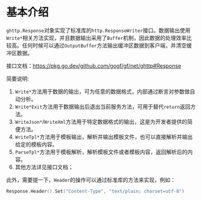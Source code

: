 
# 基本介绍

`ghttp.Response`对象实现了标准库的`http.ResponseWriter`接口。数据输出使用`Write*`相关方法实现，并且数据输出采用了`Buffer`机制，因此数据的处理效率比较高。任何时候可以通过`OutputBuffer`方法输出缓冲区数据到客户端，并清空缓冲区数据。

接口文档：https://pkg.go.dev/github.com/gogf/gf/net/ghttp#Response

简要说明:
1. `Write*`方法用于数据的输出，可为任意的数据格式，内部通过断言对参数做自动分析。
1. `Write*Exit`方法用于数据输出后退出当前服务方法，可用于替代`return`返回方法。
1. `WriteJson*`/`WriteXml`方法用于特定数据格式的输出，这是为开发者提供的简便方法。
1. `WriteTpl*`方法用于模板输出，解析并输出模板文件，也可以直接解析并输出给定的模板内容。
1. `ParseTpl*`方法用于模板解析，解析模板文件或者模板内容，返回解析后的内容。
1. 其他方法详见接口文档；

此外，需要提一下，`Header`的操作可以通过标准库的方法来实现，例如：
```go
Response.Header().Set("Content-Type", "text/plain; charset=utf-8")
```